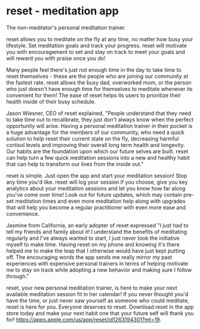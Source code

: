 # reset - meditation app #

The non-meditator's personal meditation trainer.

reset allows you to meditate on the fly at any time, no matter how busy your lifestyle. Set meditation goals and track your progress. reset will motivate you with encouragement to set and stay on track to meet your goals and will reward you with praise once you do!

Many people feel there's just not enough time in the day to take time to reset themselves - these are the people who are joining our community at the fastest rate. reset allows the busy dad, overworked mom, or the person who just doesn't have enough time for themselves to meditate whenever its convenient for them! The ease of reset helps its users to prioritize their health inside of their busy schedule.

Jason Wiesner, CEO of reset explained, "People understand that they need to take time out to recalibrate, they just don't always know when the perfect opportunity will arise. Having a personal meditation trainer in their pocket is a huge advantage for the members of our community, who need a quick solution to help reset their current state on the fly, decreasing harmful cortisol levels and improving their overall long term health and longevity. Our habits are the foundation upon which our future selves are built. reset can help turn a few quick meditation sessions into a new and healthy habit that can help to transform our lives from the inside out."

reset is simple. Just open the app and start your meditation session! Stop any time you'd like. reset will log your session if you choose, give you key analytics about your meditation sessions and let you know how far along you've come over time! Look out for future updates, which may contain pre-set meditation times and even more meditation help along with upgrades that will help you become a regular practitioner with even more ease and convenience.

Jasmine from California, an early adopter of reset expressed "I just had to tell my friends and family about it! I understand the benefits of meditating regularly and I've always wanted to start, I just never took the initiative myself to make time. Having reset on my phone and knowing it's there helped me to make the leap that I otherwise would have just kept putting off. The encouraging words the app sends me really mirror my past experiences with expensive personal trainers in terms of helping motivate me to stay on track while adopting a new behavior and making sure I follow through."

reset, your new personal meditation trainer, is here to make your next available meditation session fit in her calendar! If you never thought you'd have the time, or just never saw yourself as someone who could meditate, reset is here for you. Everyone deserves to reset. Download reset in the app store today and make your next habit one that your future self will thank you for! https://apps.apple.com/us/app/reset/id1263194301?mt=19.

